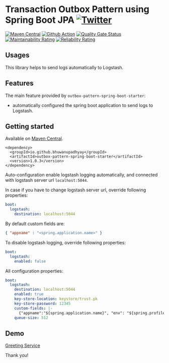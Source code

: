 # Transaction Outbox Pattern using Spring Boot JPA [![Twitter](https://img.shields.io/twitter/follow/IAmVuwan.svg?style=social&logo=twitter&label=Follow%20Me)](https://twitter.com/IAmVuwan)

[![Maven Central](https://img.shields.io/maven-central/v/io.github.bhuwanupadhyay/outbox-pattern-spring-boot-starter)](https://repo1.maven.org/maven2/io/github/bhuwanupadhyay/outbox-pattern-spring-boot-starter/)
[![Github Action](https://img.shields.io/github/workflow/status/BhuwanUpadhyay/outbox-pattern-spring-boot-starter/Build)](https://github.com/BhuwanUpadhyay/outbox-pattern-spring-boot-starter/actions?query=workflow%3ABuild)
[![Quality Gate Status](https://sonarcloud.io/api/project_badges/measure?project=BhuwanUpadhyay_outbox-pattern-spring-boot-starter&metric=alert_status)](https://sonarcloud.io/dashboard?id=BhuwanUpadhyay_outbox-pattern-spring-boot-starter)
[![Maintainability Rating](https://sonarcloud.io/api/project_badges/measure?project=BhuwanUpadhyay_outbox-pattern-spring-boot-starter&metric=sqale_rating)](https://sonarcloud.io/dashboard?id=BhuwanUpadhyay_outbox-pattern-spring-boot-starter)
[![Reliability Rating](https://sonarcloud.io/api/project_badges/measure?project=BhuwanUpadhyay_outbox-pattern-spring-boot-starter&metric=reliability_rating)](https://sonarcloud.io/dashboard?id=BhuwanUpadhyay_outbox-pattern-spring-boot-starter)

## Usages

This library helps to send logs automatically to Logstash.

## Features
The main feature provided by `outbox-pattern-spring-boot-starter`: 
- automatically configured the spring boot application to send logs to Logstash.

## Getting started          

Available on [Maven Central](https://repo1.maven.org/maven2/io/github/bhuwanupadhyay/outbox-pattern-spring-boot-starter/).

```
<dependency>
  <groupId>io.github.bhuwanupadhyay</groupId>
  <artifactId>outbox-pattern-spring-boot-starter</artifactId>
  <version>1.0.3</version>
</dependency>
```

Auto-configuration enable logstash logging automatically, and connected with logstash server url `localhost:5044`.

In case if you have to change logstash server url, override following properties:

```yaml
boot:
  logstash:
    destination: localhost:5044
```

By default custom fields are:
```json
{ "appname" : "<spring.application.name>" }
```

To disable logstash logging, override following properties:

```yaml
boot:
  logstash:
    enabled: false
```

All configuration properties:

```yaml
boot:
  logstash:
    destination: localhost:5044
    enabled: true
    key-store-location: keystore/trust.pk
    key-store-password: 12345  
    custom-fields: |-
      {"appname":"${spring.application.name}", "env": "${spring.profiles.active}"}
    queue-size: 512
``` 

## Demo

[Greeting Service](demo)

Thank you!